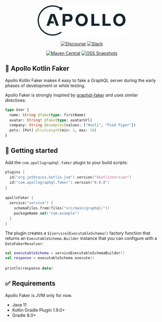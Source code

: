 <div align="center">

<p>
	<a href="https://www.apollographql.com/"><img src="https://raw.githubusercontent.com/apollographql/apollo-client-devtools/a7147d7db5e29b28224821bf238ba8e3a2fdf904/assets/apollo-wordmark.svg" height="100" alt="Apollo Client"></a>
</p>

[![Discourse](https://img.shields.io/discourse/topics?label=Discourse&server=https%3A%2F%2Fcommunity.apollographql.com&logo=discourse&color=467B95&style=flat-square)](http://community.apollographql.com/new-topic?category=Help&tags=mobile,client)
[![Slack](https://img.shields.io/static/v1?label=kotlinlang&message=apollo-kotlin&color=A97BFF&logo=slack&style=flat-square)](https://app.slack.com/client/T09229ZC6/C01A6KM1SBZ)

[![Maven Central](https://img.shields.io/maven-central/v/com.apollographql.faker/resolver-datafaker?style=flat-square)](https://central.sonatype.com/namespace/com.apollographql.faker)
[![OSS Snapshots](https://img.shields.io/nexus/s/com.apollographql.faker/resolver-datafaker?server=https%3A%2F%2Fs01.oss.sonatype.org&label=oss-snapshots&style=flat-square)](https://s01.oss.sonatype.org/content/repositories/snapshots/com/apollographql/faker/)

</div>

## 🚀 Apollo Kotlin Faker

Apollo Kotlin Faker makes it easy to fake a GraphQL server during the early phases of development or while testing. 

Apollo Faker is strongly inspired by [graphql-faker](https://github.com/graphql-kit/graphql-faker) and uses similar directives:

```graphql
type User {
  name: String @fake(type: firstName)
  avatar: String! @fake(type: avatarUrl)  
  company: String @examples(values: ["Hooli", "Pied Piper"])
  pets: [Pet] @listLength(min: 1, max: 10)
}
```

## 🌈 Getting started

Add the `com.apollographql.faker` plugin to your build scripts:

```kotlin
plugins {
  id("org.jetbrains.kotlin.jvm").version("$kotlinVersion")
  id("com.apollographql.faker").version("0.0.0")
}

apolloFaker {
  service("service") {
    schemaFiles.from(files("src/main/graphql/"))
    packageName.set("com.example")
  }
}
```

The plugin creates a `${service}ExecutableSchema()` factory function that returns an `ExecutableSchema.Builder` instance that you can configure with a `DataFakerResolver`:

```kotlin
val executableSchema = serviceExecutableSchemaBuilder()
val response = executableSchema.execute()

println(response.data)
```

## ✅ Requirements

Apollo Faker is JVM only for now.

* Java 11
* Kotlin Gradle Plugin 1.9.0+
* Gradle 8.0+


